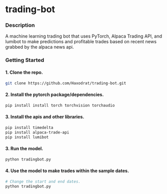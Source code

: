 # trading-bot

### Description
<p>A machine learning trading bot that uses PyTorch, Alpaca Trading API, and lumibot to make predictions and profitable trades based on recent news grabbed by the alpaca news api.</p>

### Getting Started
#### 1. Clone the repo.
```bash
git clone https://github.com/Haxodrat/trading-bot.git
```
#### 2. Install the pytorch package/dependencies.
```bash
pip install install torch torchvision torchaudio
```
#### 3. Install the apis and other libraries.
```bash
pip install timedelta
pip install alpaca-trade-api
pip install lumibot
```
#### 3. Run the model.
```bash
python tradingbot.py
```
#### 4. Use the model to make trades within the sample dates.
```bash
# Change the start and end dates.
python tradingbot.py
```
